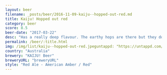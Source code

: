 ```yaml
---
layout: beer
filename: _posts/beer/2016-11-09-kaiju--hopped-out-red.md
title: Kaiju! Hopped out red
category: beer
score: 8.5
beer-date: "2017-03-22"
desc: "Has a really deep flavour. The earthy hops are there but they don’t take away from this being a red ale. Overall it’s really well balanced and easy drinking"
permalink: /beer/:title.html
img: /img/list/kaiju--hopped-out-red.jpeguntappd: "https://untappd.com/b/kaiju-beer-kaiju-hopped-out-red/486392"
country: "Australia"
brewery: "KAIJU! Beer"
breweryURL: "breweryURL"
style: "Red Ale - American Amber / Red"
---
```

